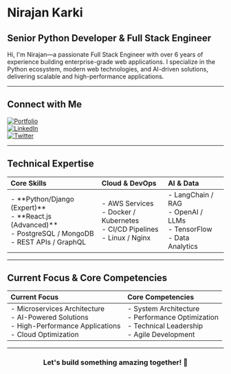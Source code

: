 # Nirajan Karki  
## Senior Python Developer & Full Stack Engineer

Hi, I'm Nirajan—a passionate Full Stack Engineer with over 6 years of experience building enterprise-grade web applications. I specialize in the Python ecosystem, modern web technologies, and AI-driven solutions, delivering scalable and high-performance applications.

---

## Connect with Me

[![Portfolio](https://img.shields.io/badge/Portfolio-kneeraazon.com-blue?style=for-the-badge)](http://kneeraazon.com)  
[![LinkedIn](https://img.shields.io/badge/LinkedIn-Connect-blue?style=for-the-badge&logo=linkedin)](https://www.linkedin.com/in/kneeraazon)  
[![Twitter](https://img.shields.io/badge/Twitter-Follow-blue?style=for-the-badge&logo=twitter)](https://www.x.com/kneeraazon)

---

## Technical Expertise

<table>
  <thead>
    <tr>
      <th style="text-align:left">Core Skills</th>
      <th style="text-align:left">Cloud &amp; DevOps</th>
      <th style="text-align:left">AI &amp; Data</th>
    </tr>
  </thead>
  <tbody>
    <tr>
      <td>
        - **Python/Django (Expert)**<br>
        - **React.js (Advanced)**<br>
        - PostgreSQL / MongoDB<br>
        - REST APIs / GraphQL
      </td>
      <td>
        - AWS Services<br>
        - Docker / Kubernetes<br>
        - CI/CD Pipelines<br>
        - Linux / Nginx
      </td>
      <td>
        - LangChain / RAG<br>
        - OpenAI / LLMs<br>
        - TensorFlow<br>
        - Data Analytics
      </td>
    </tr>
  </tbody>
</table>

---

## Current Focus & Core Competencies

<table>
  <thead>
    <tr>
      <th style="text-align:left">Current Focus</th>
      <th style="text-align:left">Core Competencies</th>
    </tr>
  </thead>
  <tbody>
    <tr>
      <td>
        - Microservices Architecture<br>
        - AI-Powered Solutions<br>
        - High-Performance Applications<br>
        - Cloud Optimization
      </td>
      <td>
        - System Architecture<br>
        - Performance Optimization<br>
        - Technical Leadership<br>
        - Agile Development
      </td>
    </tr>
  </tbody>
</table>

---

<h3 align="center">Let's build something amazing together! 🚀</h3>
